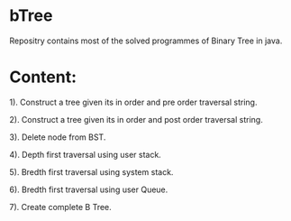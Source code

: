 # bTree

Repositry contains most of the solved programmes of Binary Tree in java.

# Content:
1). Construct a tree given its in order and pre order traversal string.

2). Construct a tree given its in order and post order traversal string.

3). Delete node from BST.

4). Depth first traversal using user stack.

5). Bredth first traversal using system stack.

6). Bredth first traversal using user Queue.

7). Create complete B Tree.
